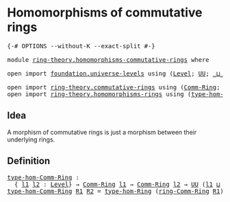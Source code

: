 # Homomorphisms of commutative rings

<pre class="Agda"><a id="47" class="Symbol">{-#</a> <a id="51" class="Keyword">OPTIONS</a> <a id="59" class="Pragma">--without-K</a> <a id="71" class="Pragma">--exact-split</a> <a id="85" class="Symbol">#-}</a>

<a id="90" class="Keyword">module</a> <a id="97" href="ring-theory.homomorphisms-commutative-rings.html" class="Module">ring-theory.homomorphisms-commutative-rings</a> <a id="141" class="Keyword">where</a>

<a id="148" class="Keyword">open</a> <a id="153" class="Keyword">import</a> <a id="160" href="foundation.universe-levels.html" class="Module">foundation.universe-levels</a> <a id="187" class="Keyword">using</a> <a id="193" class="Symbol">(</a><a id="194" href="Agda.Primitive.html#597" class="Postulate">Level</a><a id="199" class="Symbol">;</a> <a id="201" href="foundation-core.universe-levels.html#222" class="Primitive">UU</a><a id="203" class="Symbol">;</a> <a id="205" href="Agda.Primitive.html#810" class="Primitive Operator">_⊔_</a><a id="208" class="Symbol">)</a>

<a id="211" class="Keyword">open</a> <a id="216" class="Keyword">import</a> <a id="223" href="ring-theory.commutative-rings.html" class="Module">ring-theory.commutative-rings</a> <a id="253" class="Keyword">using</a> <a id="259" class="Symbol">(</a><a id="260" href="ring-theory.commutative-rings.html#1022" class="Function">Comm-Ring</a><a id="269" class="Symbol">;</a> <a id="271" href="ring-theory.commutative-rings.html#1163" class="Function">ring-Comm-Ring</a><a id="285" class="Symbol">)</a>
<a id="287" class="Keyword">open</a> <a id="292" class="Keyword">import</a> <a id="299" href="ring-theory.homomorphisms-rings.html" class="Module">ring-theory.homomorphisms-rings</a> <a id="331" class="Keyword">using</a> <a id="337" class="Symbol">(</a><a id="338" href="ring-theory.homomorphisms-rings.html#3476" class="Function">type-hom-Ring</a><a id="351" class="Symbol">)</a>
</pre>
## Idea

A morphism of commutative rings is just a morphism between their underlying rings.

## Definition

<pre class="Agda"><a id="type-hom-Comm-Ring"></a><a id="474" href="ring-theory.homomorphisms-commutative-rings.html#474" class="Function">type-hom-Comm-Ring</a> <a id="493" class="Symbol">:</a>
  <a id="497" class="Symbol">{</a> <a id="499" href="ring-theory.homomorphisms-commutative-rings.html#499" class="Bound">l1</a> <a id="502" href="ring-theory.homomorphisms-commutative-rings.html#502" class="Bound">l2</a> <a id="505" class="Symbol">:</a> <a id="507" href="Agda.Primitive.html#597" class="Postulate">Level</a><a id="512" class="Symbol">}</a> <a id="514" class="Symbol">→</a> <a id="516" href="ring-theory.commutative-rings.html#1022" class="Function">Comm-Ring</a> <a id="526" href="ring-theory.homomorphisms-commutative-rings.html#499" class="Bound">l1</a> <a id="529" class="Symbol">→</a> <a id="531" href="ring-theory.commutative-rings.html#1022" class="Function">Comm-Ring</a> <a id="541" href="ring-theory.homomorphisms-commutative-rings.html#502" class="Bound">l2</a> <a id="544" class="Symbol">→</a> <a id="546" href="foundation-core.universe-levels.html#222" class="Primitive">UU</a> <a id="549" class="Symbol">(</a><a id="550" href="ring-theory.homomorphisms-commutative-rings.html#499" class="Bound">l1</a> <a id="553" href="Agda.Primitive.html#810" class="Primitive Operator">⊔</a> <a id="555" href="ring-theory.homomorphisms-commutative-rings.html#502" class="Bound">l2</a><a id="557" class="Symbol">)</a>
<a id="559" href="ring-theory.homomorphisms-commutative-rings.html#474" class="Function">type-hom-Comm-Ring</a> <a id="578" href="ring-theory.homomorphisms-commutative-rings.html#578" class="Bound">R1</a> <a id="581" href="ring-theory.homomorphisms-commutative-rings.html#581" class="Bound">R2</a> <a id="584" class="Symbol">=</a> <a id="586" href="ring-theory.homomorphisms-rings.html#3476" class="Function">type-hom-Ring</a> <a id="600" class="Symbol">(</a><a id="601" href="ring-theory.commutative-rings.html#1163" class="Function">ring-Comm-Ring</a> <a id="616" href="ring-theory.homomorphisms-commutative-rings.html#578" class="Bound">R1</a><a id="618" class="Symbol">)</a> <a id="620" class="Symbol">(</a><a id="621" href="ring-theory.commutative-rings.html#1163" class="Function">ring-Comm-Ring</a> <a id="636" href="ring-theory.homomorphisms-commutative-rings.html#581" class="Bound">R2</a><a id="638" class="Symbol">)</a>
</pre>